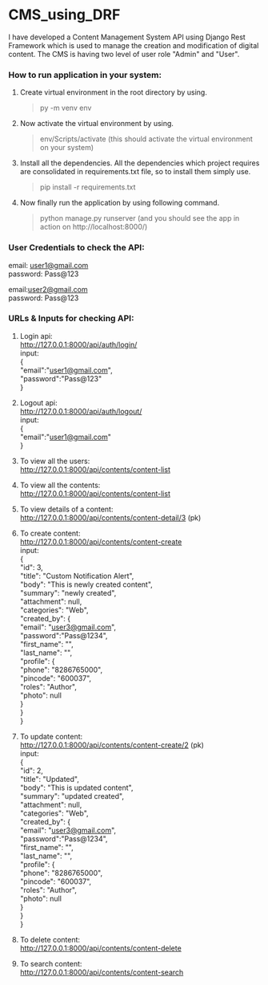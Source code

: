 # CMS_using_DRF

I have developed  a Content Management System API using Django Rest Framework which is used to manage the creation and modification of digital content.
The CMS is having two level of user role "Admin" and "User".

### How to run application in your system:
1. Create virtual environment in the root directory by using.
   > py -m venv env
2. Now activate the virtual environment by using.
   > env/Scripts/activate
   (this should activate the virtual environment on your system)
3. Install all the dependencies.
   All the dependencies which project requires are consolidated in requirements.txt file, so to install them simply use.
   > pip install -r requirements.txt
4. Now finally run the application by using following command.
   > python manage.py runserver 
   (and you should see the app in action on http://localhost:8000/)

### User Credentials to check the API:
email: user1@gmail.com </br>
password: Pass@123

email:user2@gmail.com </br>
password: Pass@123

### URLs & Inputs for checking API:
1. Login api: </br>
   http://127.0.0.1:8000/api/auth/login/ </br>
   input: </br>
   { </br>
   "email":"user1@gmail.com", </br>
   "password":"Pass@123" </br>
   } </br>

2. Logout api: </br>
   http://127.0.0.1:8000/api/auth/logout/ </br>
   input: </br>
   { </br>
   "email":"user1@gmail.com" </br>
   } </br>
   
3. To view all the users: </br> 
   http://127.0.0.1:8000/api/contents/content-list </br> 
   
4. To view all the contents: </br> 
   http://127.0.0.1:8000/api/contents/content-list </br> 
   
5. To view details of a content: </br>
   http://127.0.0.1:8000/api/contents/content-detail/3 (pk) </br>
   
6. To create content: </br>
   http://127.0.0.1:8000/api/contents/content-create </br>
   input: </br>
   { </br>
   "id": 3, </br>
   "title": "Custom Notification Alert", </br>
   "body": "This is newly created content", </br>
   "summary": "newly created", </br>
   "attachment": null, </br>
   "categories": "Web", </br>
   "created_by": { </br>
               "email": "user3@gmail.com", </br>
               "password":"Pass@1234", </br>
               "first_name": "", </br>
               "last_name": "", </br>
               "profile": { </br>
                        "phone": "8286765000", </br>
                        "pincode": "600037", </br>
                        "roles": "Author", </br>
                        "photo": null </br>
                        } </br>
                } </br>
} </br>

7. To update content: </br>
   http://127.0.0.1:8000/api/contents/content-create/2 (pk) </br>
    input: </br>
    { </br>
    "id": 2, </br>
    "title": "Updated", </br>
    "body": "This is updated content", </br>
    "summary": "updated created", </br>
    "attachment": null, </br>
    "categories": "Web", </br>
    "created_by": { </br>
                "email": "user3@gmail.com", </br>
                "password":"Pass@1234", </br>
                "first_name": "", </br>
                "last_name": "", </br>
                "profile": { </br>
                          "phone": "8286765000", </br>
                          "pincode": "600037", </br>
                          "roles": "Author", </br>
                          "photo": null </br>
            } </br>
} </br>
} </br>

8. To delete content: </br>
   http://127.0.0.1:8000/api/contents/content-delete </br>
   
9. To search content: </br>
   http://127.0.0.1:8000/api/contents/content-search </br>
   
   
   
   
   
